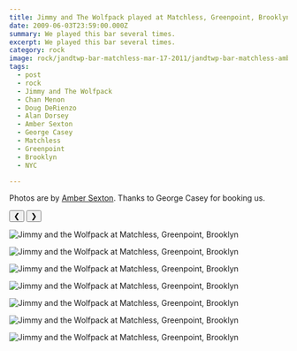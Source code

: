 ```yaml
---
title: Jimmy and The Wolfpack played at Matchless, Greenpoint, Brooklyn.
date: 2009-06-03T23:59:00.000Z
summary: We played this bar several times.
excerpt: We played this bar several times.
category: rock
image: rock/jandtwp-bar-matchless-mar-17-2011/jandtwp-bar-matchless-amber-1-mar-24-2011.jpg
tags:
  - post
  - rock
  - Jimmy and The Wolfpack
  - Chan Menon
  - Doug DeRienzo
  - Alan Dorsey
  - Amber Sexton
  - George Casey
  - Matchless
  - Greenpoint
  - Brooklyn
  - NYC

---
```




Photos are by [Amber Sexton](https://ambersexton.com). Thanks to George Casey for booking us.

<div id="viewport">
    <button id="buttonPrevious">&#10094;</button>
    <button id="buttonNext">&#10095;</button>
  
![Jimmy and the Wolfpack at Matchless, Greenpoint, Brooklyn](/static/img/rock/jandtwp-bar-matchless-mar-17-2011/jandtwp-bar-matchless-amber-1-mar-24-2011.jpg "Jimmy and the Wolfpack at Matchless, Greenpoint, Brooklyn")

![Jimmy and the Wolfpack at Matchless, Greenpoint, Brooklyn](/static/img/rock/jandtwp-bar-matchless-mar-17-2011/jandtwp-bar-matchless-amber-2-mar-24-2011.jpg "Jimmy and the Wolfpack at Matchless, Greenpoint, Brooklyn")

![Jimmy and the Wolfpack at Matchless, Greenpoint, Brooklyn](/static/img/rock/jandtwp-bar-matchless-mar-17-2011/jandtwp-bar-matchless-amber-3-mar-24-2011.jpg "Jimmy and the Wolfpack at Matchless, Greenpoint, Brooklyn")

![Jimmy and the Wolfpack at Matchless, Greenpoint, Brooklyn](/static/img/rock/jandtwp-bar-matchless-mar-17-2011/jandtwp-bar-matchless-amber-4-mar-24-2011.jpg "Jimmy and the Wolfpack at Matchless, Greenpoint, Brooklyn")

![Jimmy and the Wolfpack at Matchless, Greenpoint, Brooklyn](/static/img/rock/jandtwp-bar-matchless-mar-17-2011/jandtwp-bar-matchless-amber-5-mar-24-2011.jpg "Jimmy and the Wolfpack at Matchless, Greenpoint, Brooklyn")

![Jimmy and the Wolfpack at Matchless, Greenpoint, Brooklyn](/static/img/rock/jandtwp-bar-matchless-mar-17-2011/jandtwp-bar-matchless-amber-6-mar-24-2011.jpg "Jimmy and the Wolfpack at Matchless, Greenpoint, Brooklyn")

![Jimmy and the Wolfpack at Matchless, Greenpoint, Brooklyn](/static/img/rock/jandtwp-bar-matchless-mar-17-2011/jandtwp-bar-matchless-amber-7-mar-24-2011.jpg "Jimmy and the Wolfpack at Matchless, Greenpoint, Brooklyn")

</div>
<div id="caption"></div>
